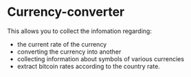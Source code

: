 # Currency-converter

This allows you to collect the infomation regarding:
  - the current rate of the currency
  - converting the currency into another
  - collecting information about symbols of various currencies
  - extract bitcoin rates according to the country rate. 
